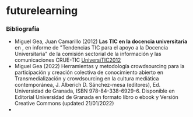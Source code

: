 # futurelearning




### Bibliografía

* Miguel Gea, Juan Camarillo (2012) **Las TIC en la docencia universitaria** en , en informe de "Tendencias TIC para el apoyo a la Docencia Universitaria" de la comisión sectorial de la información y las comunicaciones CRUE-TIC [UniversiTIC2012](https://github.com/mgea/CCpapers/blob/main/TIC_DocenciaUniversitaria/)
* Miguel Gea (2022) Herramientas y metodología crowdsourcing para la participación y creación colectiva de conocimiento abierto en Transmedialización y crowdsourcing en la cultura mediática contemporánea, J. Alberich D. Sánchez-mesa (editores), Ed. Universidad de Granada, ISBN 978-84-338-6929-6. Disponible en Editorial Universidad de Granada en formato libro o ebook y Versión Creative Commons (updated 21/01/2022)
* 
